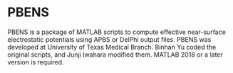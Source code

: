 # PBENS
PBENS is a package of MATLAB scripts to compute effective near-surface electrostatic potentials using APBS or DelPhi output files. PBENS was developed at University of Texas Medical Branch. Binhan Yu coded the original scripts, and Junji Iwahara modified them. MATLAB 2018 or a later version is required. 


